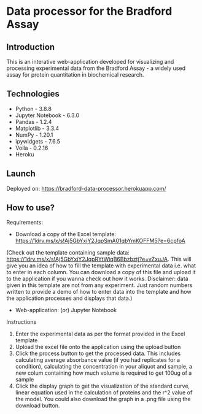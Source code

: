 # Data processor for the Bradford Assay

## Introduction
This is an interative web-application developed for visualizing and processing experimental data from the Bradford Assay - a widely used assay for protein quantitation in biochemical research.


## Technologies
- Python - 3.8.8
- Jupyter Notebook - 6.3.0
- Pandas - 1.2.4
- Matplotlib - 3.3.4
- NumPy - 1.20.1
- ipywidgets - 7.6.5
- Voila - 0.2.16
- Heroku

## Launch
Deployed on: https://bradford-data-processor.herokuapp.com/

## How to use?

Requirements:
- Download a copy of the Excel template: https://1drv.ms/x/s!Aj5GbYxiY2JqpSmA01qbYmKOFFM5?e=6cpfoA

(Check out the template containing sample data: https://1drv.ms/x/s!Aj5GbYxiY2JqpRYtWiqB6Bbzbztj?e=vZxuJA. 
This will give you an idea of how to fill the template with experimental data i.e. what to enter in each column. 
You can download a copy of this file and upload it to the application if you wanna check out how it works.
Disclaimer: data given in this template are not from any experiment. Just random numbers written to provide a demo of how to enter data into the template and how the application processes and displays that data.)

- Web-application: (or) Jupyter Notebook

Instructions
1. Enter the experimental data as per the format provided in the Excel template
2. Upload the excel file onto the application using the upload button
3. Click the process button to get the processed data. This includes calculating average absorbance value (if you had replicates for a condition), calculating the concentration in your aliquot and sample, a new colum containing how much volume is required to get 100ug of a sample
4. Click the display graph to get the visualization of the standard curve, linear equation used in the calculation of proteins and the r^2 value of the model. You could also download the graph in a .png file using the download button.




